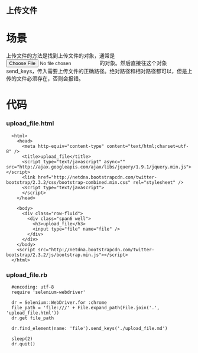上传文件
------------

场景
====
上传文件的方法是找到上传文件的对象，通常是<input type="file" />的对象。然后直接往这个对象send_keys，传入需要上传文件的正确路径。绝对路径和相对路径都可以，但是上传的文件必须存在，否则会报错。

代码
====

### upload_file.html
```
  <html>
    <head>
      <meta http-equiv="content-type" content="text/html;charset=utf-8" />
      <title>upload_file</title>		
      <script type="text/javascript" async="" src="http://ajax.googleapis.com/ajax/libs/jquery/1.9.1/jquery.min.js"></script>
      <link href="http://netdna.bootstrapcdn.com/twitter-bootstrap/2.3.2/css/bootstrap-combined.min.css" rel="stylesheet" />		
      <script type="text/javascript">
      </script>
    </head>
      
    <body>
      <div class="row-fluid">
        <div class="span6 well">		
          <h3>upload_file</h3>
          <input type="file" name="file" />
        </div>		
      </div>		
    </body>
    <script src="http://netdna.bootstrapcdn.com/twitter-bootstrap/2.3.2/js/bootstrap.min.js"></script>
  </html>
```

### upload_file.rb
```
  #encoding: utf-8
  require 'selenium-webdriver'

  dr = Selenium::WebDriver.for :chrome
  file_path = 'file:///' + File.expand_path(File.join('.', 'upload_file.html'))
  dr.get file_path

  dr.find_element(name: 'file').send_keys('./upload_file.md')

  sleep(2)
  dr.quit()

```

